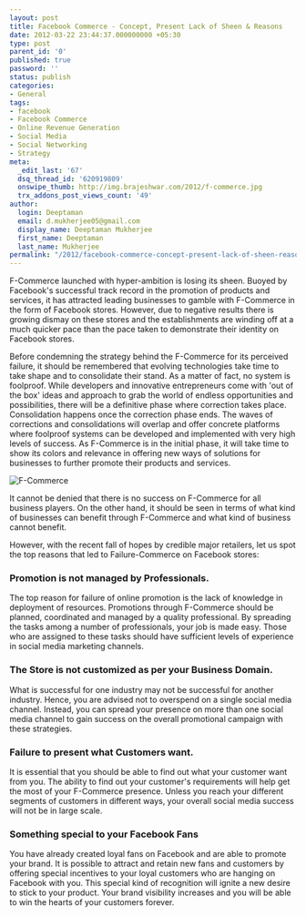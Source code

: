 ```yaml
---
layout: post
title: Facebook Commerce - Concept, Present Lack of Sheen & Reasons
date: 2012-03-22 23:44:37.000000000 +05:30
type: post
parent_id: '0'
published: true
password: ''
status: publish
categories:
- General
tags:
- facebook
- Facebook Commerce
- Online Revenue Generation
- Social Media
- Social Networking
- Strategy
meta:
  _edit_last: '67'
  dsq_thread_id: '620919809'
  onswipe_thumb: http://img.brajeshwar.com/2012/f-commerce.jpg
  trx_addons_post_views_count: '49'
author:
  login: Deeptaman
  email: d.mukherjee05@gmail.com
  display_name: Deeptaman Mukherjee
  first_name: Deeptaman
  last_name: Mukherjee
permalink: "/2012/facebook-commerce-concept-present-lack-of-sheen-reasons/"
---
```

<p>F-Commerce launched with hyper-ambition is losing its sheen. Buoyed by Facebook's successful track record in the promotion of products and services, it has attracted leading businesses to gamble with F-Commerce in the form of Facebook stores. However, due to negative results there is growing dismay on these stores and the establishments are winding off at a much quicker pace than the pace taken to demonstrate their identity on Facebook stores.</p>
<p>Before condemning the strategy behind the F-Commerce for its perceived failure, it should be remembered that evolving technologies take time to take shape and to consolidate their stand. As a matter of fact, no system is foolproof. While developers and innovative entrepreneurs come with 'out of the box' ideas and approach to grab the world of endless opportunities and possibilities, there will be a definitive phase where correction takes place. Consolidation happens once the correction phase ends. The waves of corrections and consolidations will overlap and offer concrete platforms where foolproof systems can be developed and implemented with very high levels of success. As F-Commerce is in the initial phase, it will take time to show its colors and relevance in offering new ways of solutions for businesses to further promote their products and services.</p>
<p><!--more--></p>
<p><img src="/static/2012/03/f-commerce.jpg" alt="F-Commerce" class="alignright" /></p>
<p>It cannot be denied that there is no success on F-Commerce for all business players. On the other hand, it should be seen in terms of what kind of businesses can benefit through F-Commerce and what kind of business cannot benefit. </p>
<p>However, with the recent fall of hopes by credible major retailers, let us spot the top reasons that led to Failure-Commerce on Facebook stores:</p>
<h3>Promotion is not managed by Professionals.</h3>
<p>The top reason for failure of online promotion is the lack of knowledge in deployment of resources. Promotions through F-Commerce should be planned, coordinated and managed by a quality professional. By spreading the tasks among a number of professionals, your job is made easy. Those who are assigned to these tasks should have sufficient levels of experience in social media marketing channels. </p>
<h3>The Store is not customized as per your Business Domain.</h3>
<p>What is successful for one industry may not be successful for another industry. Hence, you are advised not to overspend on a single social media channel. Instead, you can spread your presence on more than one social media channel to gain success on the overall promotional campaign with these strategies. </p>
<h3>Failure to present what Customers want.</h3>
<p>It is essential that you should be able to find out what your customer want from you. The ability to find out your customer's requirements will help get the most of your F-Commerce presence. Unless you reach your different segments of customers in different ways, your overall social media success will not be in large scale. </p>
<h3>Something special to your Facebook Fans</h3>
<p>You have already created loyal fans on Facebook and are able to promote your brand. It is possible to attract and retain new fans and customers by offering special incentives to your loyal customers who are hanging on Facebook with you. This special kind of recognition will ignite a new desire to stick to your product. Your brand visibility increases and you will be able to win the hearts of your customers forever.</p>
